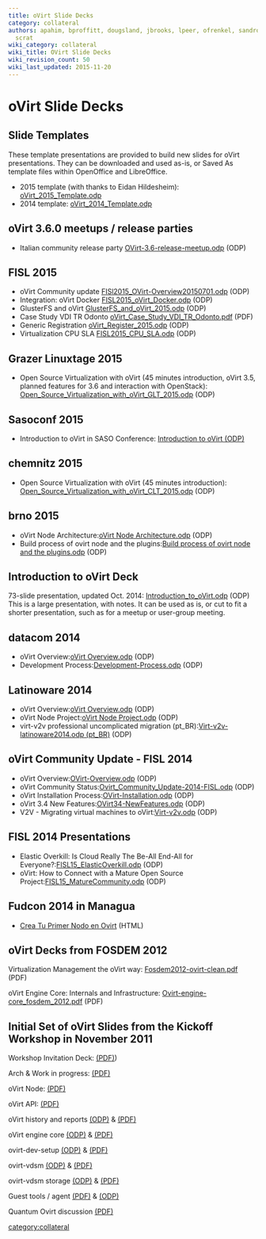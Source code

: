 ```yaml
---
title: oVirt Slide Decks
category: collateral
authors: apahim, bproffitt, dougsland, jbrooks, lpeer, ofrenkel, sandrobonazzola,
  scrat
wiki_category: collateral
wiki_title: OVirt Slide Decks
wiki_revision_count: 50
wiki_last_updated: 2015-11-20
---
```


# oVirt Slide Decks

## Slide Templates

These template presentations are provided to build new slides for oVirt presentations. They can be downloaded and used as-is, or Saved As template files within OpenOffice and LibreOffice.

*   2015 template (with thanks to Eidan Hildesheim): [oVirt_2015_Template.odp](/images/7/7b/OVirt_2015_Template.odp)
*   2014 template: [oVirt_2014_Template.odp](/images/9/96/OVirt_2014_Template.odp)

## oVirt 3.6.0 meetups / release parties

*   Italian community release party [OVirt-3.6-release-meetup.odp](/images/3/3e/OVirt-3.6-release-meetup.odp) (ODP)

## FISL 2015

*   oVirt Community update [FISl2015_OVirt-Overview20150701.odp](/images/4/48/FISl2015_OVirt-Overview20150701.odp) (ODP)
*   Integration: oVirt Docker [FISL2015_oVirt_Docker.odp](/images/4/4b/FISL2015_oVirt_Docker.odp) (ODP)
*   GlusterFS and oVirt [GlusterFS_and_oVirt_2015.odp](/images/a/a1/GlusterFS_and_oVirt_2015.odp) (ODP)
*   Case Study VDI TR Odonto [oVirt_Case_Study_VDI_TR_Odonto.pdf](/images/a/ad/OVirt_CaseStudy_FISL16_VDI.pdf) (PDF)
*   Generic Registration [oVirt_Register_2015.odp](/images/3/3e/OVirt_Register_2015.odp) (ODP)
*   Virtualization CPU SLA [FISL2015_CPU_SLA.odp](/images/4/4a/FISL2015_CPU_SLA.odp) (ODP)

## Grazer Linuxtage 2015

*   Open Source Virtualization with oVirt (45 minutes introduction, oVirt 3.5, planned features for 3.6 and interaction with OpenStack): [Open_Source_Virtualization_with_oVirt_GLT_2015.odp](/images/3/39/Open_Source_Virtualization_with_oVirt_GLT_2015.odp) (ODP)

## Sasoconf 2015

*   Introduction to oVirt in SASO Conference: [Introduction to oVirt (ODP)](https://villadalmine.fedorapeople.org/Presentaciones/Sasoconf2015/Introduction_to_oVirt-Sasoconf2015.odp)

## chemnitz 2015

*   Open Source Virtualization with oVirt (45 minutes introduction): [Open_Source_Virtualization_with_oVirt_CLT_2015.odp](/images/a/ae/Open_Source_Virtualization_with_oVirt_CLT_2015.odp) (ODP)

## brno 2015

*   oVirt Node Architecture:[oVirt Node Architecture.odp](/images/3/34/Ovirt_Node_Architecture.odp) (ODP)
*   Build process of ovirt node and the plugins:[Build process of ovirt node and the plugins.odp](/images/1/1d/Build_process_of_ovirt-node_and_the_plugins.odp) (ODP)

## Introduction to oVirt Deck

73-slide presentation, updated Oct. 2014: [Introduction_to_oVirt.odp](/images/a/ad/Introduction_to_oVirt.odp) (ODP)
This is a large presentation, with notes. It can be used as is, or cut to fit a shorter presentation, such as for a meetup or user-group meeting.

## datacom 2014

*   oVirt Overview:[oVirt Overview.odp](/images/e/eb/Ovirt-overview-latinoware2014.odp) (ODP)
*   Development Process:[Development-Process.odp](/images/7/72/Development-Process.odp) (ODP)

## Latinoware 2014

*   oVirt Overview:[oVirt Overview.odp](/images/e/eb/Ovirt-overview-latinoware2014.odp) (ODP)
*   oVirt Node Project:[oVirt Node Project.odp](/images/a/af/Ovirt-node-latinoware2014.odp) (ODP)
*   virt-v2v professional uncomplicated migration (pt_BR):[Virt-v2v-latinoware2014.odp (pt_BR)](/images/0/00/Virt-v2v-latinoware2014.odp) (ODP)

## oVirt Community Update - FISL 2014

*   oVirt Overview:[OVirt-Overview.odp](/images/8/84/OVirt-Overview.odp) (ODP)
*   oVirt Community Status:[Ovirt_Community_Update-2014-FISL.odp](/images/1/15/Ovirt_Community_Update-2014-FISL.odp) (ODP)
*   oVirt Installation Process:[OVirt-Installation.odp](/images/3/36/OVirt-Installation.odp) (ODP)
*   oVirt 3.4 New Features:[OVirt34-NewFeatures.odp](/images/3/34/OVirt34-NewFeatures.odp) (ODP)
*   V2V - Migrating virtual machines to oVirt:[Virt-v2v.odp](/images/3/30/Virt-v2v.odp) (ODP)

## FISL 2014 Presentations

*   Elastic Overkill: Is Cloud Really The Be-All End-All for Everyone?:[FISL15_ElasticOverkill.odp](/images/b/bf/FISL15_ElasticOverkill.odp) (ODP)
*   oVirt: How to Connect with a Mature Open Source Project:[FISL15_MatureCommunity.odp](/images/5/54/FISL15_MatureCommunity.odp) (ODP)

## Fudcon 2014 in Managua

*   [Crea Tu Primer Nodo en Ovirt](https://villadalmine.fedorapeople.org/Presentaciones/Fudcon2014Managua/) (HTML)

## oVirt Decks from FOSDEM 2012

Virtualization Management the oVirt way: [Fosdem2012-ovirt-clean.pdf](/images/b/b0/Fosdem2012-ovirt-clean.pdf) (PDF)

oVirt Engine Core: Internals and Infrastructure: [Ovirt-engine-core_fosdem_2012.pdf](/images/f/f5/Ovirt-engine-core_fosdem_2012.pdf) (PDF)

## Initial Set of oVirt Slides from the Kickoff Workshop in November 2011

Workshop Invitation Deck: [(PDF)](/wp-content/uploads/2011/09/Ovirt-WorkShop-Invitation.pdf))

Arch & Work in progress: [(PDF)](/images/wiki/Ovirt-arch-iheim.pdf)

oVirt Node: [(PDF)](/wp-content/uploads/2011/11/ovirt-node.pdf)

oVirt API: [(PDF)](/images/wiki/OVirt-API-CLI-SDK-20111102.pdf)

oVirt history and reports [(ODP)](/wp-content/uploads/2011/11/oVirt_history_and_reports.odp) & [(PDF)](/wp-content/uploads/2011/11/oVirt_history_and_reports.pdf)

oVirt engine core [(ODP)](/images/wiki/Ovirt-engine-core-20111102.odp) & [(PDF)](/images/wiki/Ovirt-engine-core-20111102.pdf)

ovirt-dev-setup [(ODP)](/wp-content/uploads/2011/11/ovirt-dev-setup.odp) & [(PDF)](/wp-content/uploads/2011/11/ovirt-dev-setup.pdf)

ovirt-vdsm [(ODP)](/wp-content/uploads/2011/11/ovirt-vdsm.odp) & [(PDF)](/wp-content/uploads/2011/11/ovirt-vdsm.pdf)

ovirt-vdsm storage [(ODP)](/wp-content/uploads/2011/11/ovirt-vdsm-storage.odp) & [(PDF)](/wp-content/uploads/2011/11/ovirt-vdsm-storage.pdf)

Guest tools / agent [(PDF)](/images/wiki/Ovirt-guest-agent.pdf) & [(ODP)](/images/wiki/Ovirt-guest-agent.odp)

Quantum Ovirt discussion [(PDF)](/wp-content/uploads/2011/11/Quantum_Ovirt_discussion.pdf)

<category:collateral>
